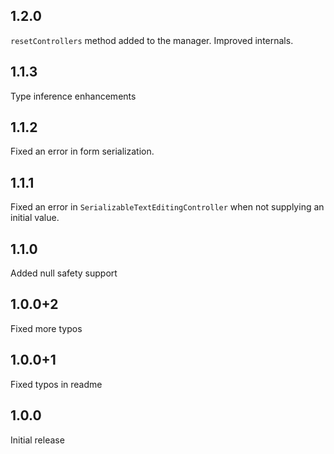 ## 1.2.0
`resetControllers` method added to the manager.
Improved internals.
## 1.1.3
Type inference enhancements
## 1.1.2
Fixed an error in form serialization.
## 1.1.1
Fixed an error in `SerializableTextEditingController` when not supplying an initial value.
## 1.1.0
Added null safety support
## 1.0.0+2
Fixed more typos
## 1.0.0+1
Fixed typos in readme
## 1.0.0
Initial release
